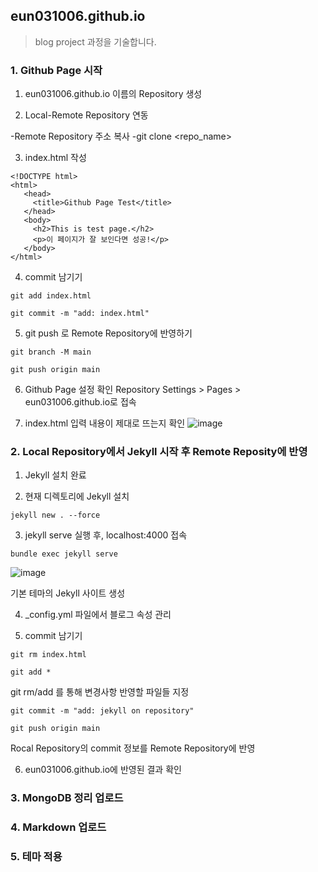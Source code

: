 ## eun031006.github.io
> blog project 과정을 기술합니다.

### 1. Github Page 시작

1. eun031006.github.io 이름의 Repository 생성

2. Local-Remote Repository 연동

-Remote Repository 주소 복사
-git clone <repo_name><path>

3. index.html 작성
```
<!DOCTYPE html>
<html>
   <head>
     <title>Github Page Test</title>
   </head>
   <body>
     <h2>This is test page.</h2>
     <p>이 페이지가 잘 보인다면 성공!</p>
   </body>
</html>
```

4. commit 남기기
```
git add index.html
```

```
git commit -m "add: index.html"
```

5. git push 로 Remote Repository에 반영하기
```
git branch -M main
```

```
git push origin main
```

6. Github Page 설정 확인
Repository Settings > Pages > eun031006.github.io로 접속

7. index.html 입력 내용이 제대로 뜨는지 확인
![image](https://user-images.githubusercontent.com/106921541/204574603-8758f795-0781-4751-a71d-ff428306e9f5.png)

### 2. Local Repository에서 Jekyll 시작 후 Remote Reposity에 반영
   
1. Jekyll 설치 완료

2. 현재 디렉토리에 Jekyll 설치
```
jekyll new . --force
```
   
3. jekyll serve 실행 후, localhost:4000 접속
```
bundle exec jekyll serve
```
   
![image](https://user-images.githubusercontent.com/106921541/204571771-f1e48b69-7678-4862-a71c-22948c70baab.png)

기본 테마의 Jekyll 사이트 생성

4. _config.yml 파일에서 블로그 속성 관리
   
5. commit 남기기
```
git rm index.html
```
   
```
git add *
```
   
git rm/add 를 통해 변경사항 반영할 파일들 지정
   
```
git commit -m "add: jekyll on repository"
```
   
```
git push origin main
```
   
Rocal Repository의 commit 정보를 Remote Repository에 반영
   
6. eun031006.github.io에 반영된 결과 확인

### 3. MongoDB 정리 업로드

### 4. Markdown 업로드

### 5. 테마 적용
